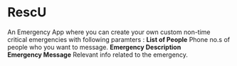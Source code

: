 # RescU

An Emergency App where you can create your own custom non-time critical emergencies with following paramters :
**List of People** Phone no.s of people who you want to message.
**Emergency Description**  
**Emergency Message** Relevant info related to the emergency.

